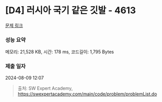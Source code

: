 # [D4] 러시아 국기 같은 깃발 - 4613 

[문제 링크](https://swexpertacademy.com/main/code/problem/problemDetail.do?contestProbId=AWQl9TIK8qoDFAXj) 

### 성능 요약

메모리: 21,528 KB, 시간: 178 ms, 코드길이: 1,795 Bytes

### 제출 일자

2024-08-09 12:07



> 출처: SW Expert Academy, https://swexpertacademy.com/main/code/problem/problemList.do